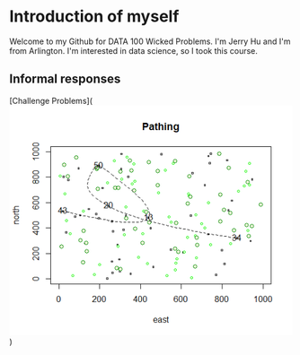 


# Introduction of myself
Welcome to my Github for DATA 100 Wicked Problems. I'm Jerry Hu and I'm from Arlington. I'm interested in data science, so I took this course. 


## Informal responses
[Challenge Problems](![Challenge Problem](challenge1.png))



